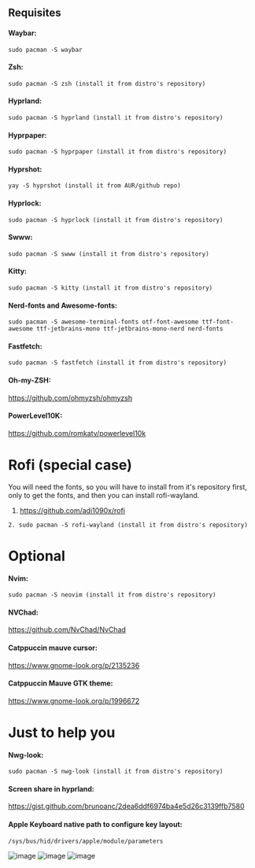 ## Requisites

#### Waybar:
```
sudo pacman -S waybar
```
#### Zsh: 
```
sudo pacman -S zsh (install it from distro's repository)
```
#### Hyprland: 
```
sudo pacman -S hyprland (install it from distro's repository)
```
#### Hyprpaper: 
```
sudo pacman -S hyprpaper (install it from distro's repository)
```
#### Hyprshot: 
```
yay -S hyprshot (install it from AUR/github repo)
```
#### Hyprlock: 
```
sudo pacman -S hyprlock (install it from distro's repository)
```
#### Swww: 
```
sudo pacman -S swww (install it from distro's repository)
```
#### Kitty: 
```
sudo pacman -S kitty (install it from distro's repository)
```
#### Nerd-fonts and Awesome-fonts: 
```
sudo pacman -S awesome-terminal-fonts otf-font-awesome ttf-font-awesome ttf-jetbrains-mono ttf-jetbrains-mono-nerd nerd-fonts
```
#### Fastfetch: 
```
sudo pacman -S fastfetch (install it from distro's repository)
```
#### Oh-my-ZSH: 

<a>https://github.com/ohmyzsh/ohmyzsh</a>

#### PowerLevel10K:

<a>https://github.com/romkatv/powerlevel10k</a>
# Rofi (special case)

  You will need the fonts, so you will have to install from it's repository first, only to get the fonts, and then you can install rofi-wayland.
  
  1. <a>https://github.com/adi1090x/rofi</a>
  ```
  2. sudo pacman -S rofi-wayland (install it from distro's repository)
  ```

# Optional

#### Nvim: 
```
sudo pacman -S neovim (install it from distro's repository)
```
#### NVChad: 

<a>https://github.com/NvChad/NvChad</a>

#### Catppuccin mauve cursor: 

<a>https://www.gnome-look.org/p/2135236</a>


#### Catppuccin Mauve GTK theme: 

<a>https://www.gnome-look.org/p/1996672</a>


# Just to help you

#### Nwg-look: 
```
sudo pacman -S nwg-look (install it from distro's repository)
```

#### Screen share in hyprland: 
<a>https://gist.github.com/brunoanc/2dea6ddf6974ba4e5d26c3139ffb7580</a>


#### Apple Keyboard native path to configure key layout: 
```
/sys/bus/hid/drivers/apple/module/parameters
```
![image](https://github.com/user-attachments/assets/d4ac6d65-5833-49ee-a219-f376a1a48c2c)
![image](https://github.com/user-attachments/assets/79315b81-b610-48bf-8167-8356a0dac238)
![image](https://github.com/user-attachments/assets/662e0e54-a2f4-478f-b2b7-153e1528f0ad)







